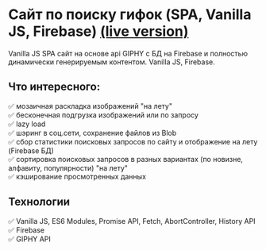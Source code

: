 # Сайт по поиску гифок (SPA, Vanilla JS, Firebase) [(live version)](https://find-a-gif.web.app/)
Vanilla JS SPA сайт на основе api GIPHY с БД на Firebase и полностью динамически генерируемым контентом. Vanilla JS, Firebase. 
## Что интересного:   
:white_check_mark: мозаичная раскладка изображений "на лету"    
:white_check_mark: бесконечная подгрузка изображений или по запросу    
:white_check_mark: lazy load     
:white_check_mark: шэринг в соц.сети, сохранение файлов из Blob    
:white_check_mark: сбор статистики поисковых запросов по сайту и отображение на лету (Firebase БД)    
:white_check_mark: сортировка поисковых запросов в разных вариантах (по новизне, алфавиту, популярности) "на лету"    
:white_check_mark: кэширование просмотренных данных    

## Технологии   
:white_check_mark: Vanilla JS, ES6 Modules, Promise API, Fetch, AbortController, History API     
:white_check_mark: Firebase    
:white_check_mark: GIPHY API    
